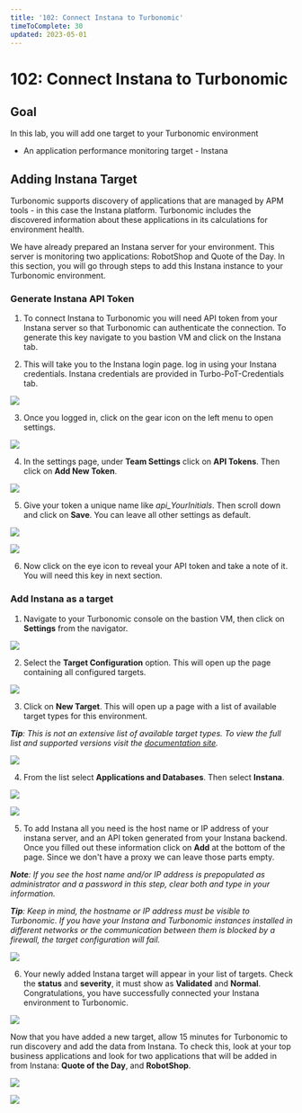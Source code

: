 ```yaml
---
title: '102: Connect Instana to Turbonomic'
timeToComplete: 30
updated: 2023-05-01
---
```


# 102: Connect Instana to Turbonomic

## Goal

In this lab, you will add one target to your Turbonomic environment

- An application performance monitoring target - Instana

## Adding Instana Target

Turbonomic supports discovery of applications that are managed by APM tools - in this case the Instana platform. Turbonomic includes the discovered information about these applications in its calculations for environment health.

We have already prepared an Instana server for your environment. This server is monitoring two applications: RobotShop and Quote of the Day. In this section, you will go through steps to add this Instana instance to your Turbonomic environment.

### Generate Instana API Token

1. To connect Instana to Turbonomic you will need API token from your Instana server so that Turbonomic can authenticate the connection. To generate this key navigate to you bastion VM and click on the Instana tab.

2. This will take you to the Instana login page. log in using your Instana credentials. Instana credentials are provided in Turbo-PoT-Credentials tab.

![](./images/102/instanatab.png)

3. Once you logged in, click on the gear icon on the left menu to open settings.

![](./images/102/instana2.png)

4. In the settings page, under **Team Settings** click on **API Tokens**. Then click on **Add New Token**.

![](./images/102/instana3.png)

5. Give your token a unique name like _api_YourInitials_. Then scroll down and click on **Save**. You can leave all other settings as default.

![](./images/102/instana4.png)

![](./images/102/instana5.png)

6. Now click on the eye icon to reveal your API token and take a note of it. You will need this key in next section.

### Add Instana as a target

1. Navigate to your Turbonomic console on the bastion VM, then click on **Settings** from the navigator.

![](./images/102/turbo-main.png)

2. Select the **Target Configuration** option. This will open up the page containing all configured targets.

![](./images/102/target-settings.png)

3. Click on **New Target**. This will open up a page with a list of available target types for this environment.

_**Tip**: This is not an extensive list of available target types. To view the full list and supported versions visit the [documentation site](https://www.ibm.com/docs/en/tarm/8.8.0?topic=overview-turbonomic-targets)._

![](./images/102/target-page.png)

4. From the list select **Applications and Databases**. Then select **Instana**.

![](./images/102/add-instana-1.png)

![](./images/102/add-instana-2.png)

5. To add Instana all you need is the host name or IP address of your instana server, and an API token generated from your Instana backend. Once you filled out these information click on **Add** at the bottom of the page. Since we don't have a proxy we can leave those parts empty.

_**Note**: If you see the host name and/or IP address is prepopulated as administrator and a password in this step, clear both and type in your information._

_**Tip**: Keep in mind, the hostname or IP address must be visible to Turbonomic. If you have your Instana and Turbonomic instances installed in different networks or the communication between them is blocked by a firewall, the target configuration will fail._

![](./images/102/add-instana-3.png)

6. Your newly added Instana target will appear in your list of targets. Check the **status** and **severity**, it must show as **Validated** and **Normal**. Congratulations, you have successfully connected your Instana environment to Turbonomic.

![](./images/102/validated.png)

Now that you have added a new target, allow 15 minutes for Turbonomic to run discovery and add the data from Instana. To check this, look at your top business applications and look for two applications that will be added in from Instana: **Quote of the Day**, and **RobotShop**.

![](./images/102/listapps.png)

![](./images/102/apps.png)
